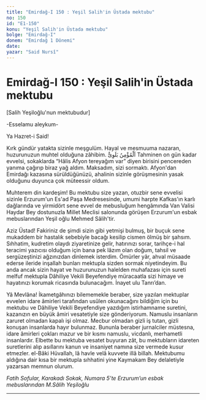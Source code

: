 ```yaml
---
title: "Emirdağ-I 150 : Yeşil Salih'in Üstada mektubu"
no: 150
id: "E1-150"
konu: "Yeşil Salih'in Üstada mektubu"
bolge: "Emirdağ-I"
donem: "Emirdağ 1 Dönemi"
date: 
yazar: "Said Nursî"
---
```


# Emirdağ-I 150 : Yeşil Salih'in Üstada mektubu

<p class="takdim">[Salih Yeşiloğlu'nun mektubudur]</p>

<p class="takdim">-Esselamu aleykum-</p>

Ya Hazret-i Said!

Kırk gündür yatakta sizinle meşgulüm. Hayal ve mesmuuma nazaran, huzurunuzun muhtel olduğuna zâhibim. <span class="arabic" dir="rtl" title="Meal: “Mümin, daima imtihandadır.”">اَلْمُؤْمِنُ بَلَوِىٌّ</span> Tahminen on gün kadar evvelsi, sokaklarda “Hâlis Afyon tereyağım var” diyen birisini pencereden yanıma çağırıp biraz yağ aldım. Maksadım, sizi sormaktı. Afyon'dan Emirdağı kazasına sürüldüğünüzü, ahalinin sizinle görüşmesinin yasak olduğunu duyunca çok müteessir oldum.

Muhterem din kardeşim! Bu mektubu size yazan, otuzbir sene evvelisi sizinle Erzurum'un Es'ad Paşa Medresesinde, umumi harpte Kafkas'ın karlı dağlarında ve yirmidört sene evvel de mebusluğum hengâmında Van Valisi Haydar Bey dostunuzla Millet Meclisi salonunda görüşen Erzurum'un esbak mebuslarından Yeşil oğlu Mehmed Sâlih'tir.

Aziz Üstad! Fakiriniz de şimdi sizin gibi yetmişi bulmuş, bir buçuk sene mukaddem bir hastalık sebebiyle bacağı kesilip cismen ölmüş bir şahsım. Sıhhatim, kudretim olaydı ziyaretinize gelir, hatırınızı sorar, tarihçe-i hal teracimi yazıcısı olduğum için bana pek lâzım olan doğum, tahsil ve sergüzeştinizi ağzınızdan dinlemek isterdim. Ömürler yâr, ahval müsaade ederse ileride inşallah bunları mektupla sizden sormak niyetindeyim. Bu anda ancak sizin hayat ve huzurunuzun halelden muhafazası için sureti melfuf mektupla Dâhiliye Vekili Beyefendiye müracaatla sizi himaye ve hayatınızı korumak ricasında bulunacağım. İnayet ulu Tanrı’dan.

Yâ Mevlâna! İkametgâhınızı bilememekle beraber, size yazılan mektuplar evvelen idare âmirleri tarafından usûlen okunacağını bildiğim için bu mektubu ve Dâhiliye Vekili Beyefendiye yazdığım istirhamname suretini, kazanızın en büyük âmiri vesatetiyle size gönderiyorum. Namuslu insanların zaruret olmadan kapalı işi olmaz. Mecbur olmadan gizli iş tutan, gizli konuşan insanlarda hayır bulunmaz. Bununla beraber jurnalciler müstesna, idare âmirleri çokları mazur ve bir kısmı namuslu, vicdanlı, merhametli insanlardır. Elbette bu mektuba vesatet buyuran zât, bu mektubların idareten suretlerini alıp asıllarını kanun ve insaniyet namına size vermede kusur etmezler. el-Bâki Hüvallah, lâ havle velâ kuvvete illâ billah. Mektubumu aldığına dair kısa bir mektupla sıhhatini yine Kaymakam Bey delaletiyle yazarsan memnun olurum.

*Fatih Sofular, Karakadı Sokak, Numara 5’te*
*Erzurum’un esbak mebuslarından*
*M.Sâlih Yeşiloğlu*

***
